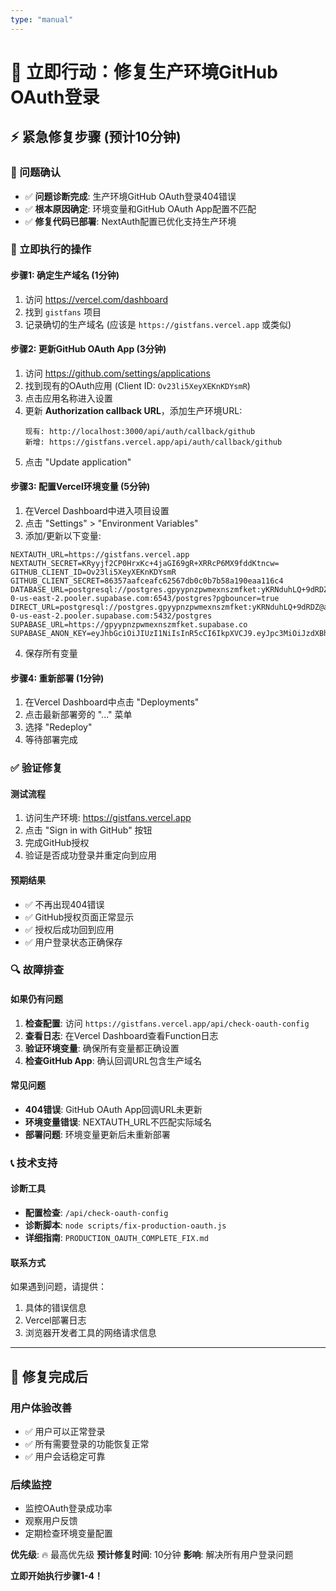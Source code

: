 ```yaml
---
type: "manual"
---
```


# 🚨 立即行动：修复生产环境GitHub OAuth登录

## ⚡ 紧急修复步骤 (预计10分钟)

### 🎯 问题确认
- ✅ **问题诊断完成**: 生产环境GitHub OAuth登录404错误
- ✅ **根本原因确定**: 环境变量和GitHub OAuth App配置不匹配
- ✅ **修复代码已部署**: NextAuth配置已优化支持生产环境

### 🔧 立即执行的操作

#### 步骤1: 确定生产域名 (1分钟)
1. 访问 https://vercel.com/dashboard
2. 找到 `gistfans` 项目
3. 记录确切的生产域名 (应该是 `https://gistfans.vercel.app` 或类似)

#### 步骤2: 更新GitHub OAuth App (3分钟)
1. 访问 https://github.com/settings/applications
2. 找到现有的OAuth应用 (Client ID: `Ov23li5XeyXEKnKDYsmR`)
3. 点击应用名称进入设置
4. 更新 **Authorization callback URL**，添加生产环境URL:
   ```
   现有: http://localhost:3000/api/auth/callback/github
   新增: https://gistfans.vercel.app/api/auth/callback/github
   ```
5. 点击 "Update application"

#### 步骤3: 配置Vercel环境变量 (5分钟)
1. 在Vercel Dashboard中进入项目设置
2. 点击 "Settings" > "Environment Variables"
3. 添加/更新以下变量:

```env
NEXTAUTH_URL=https://gistfans.vercel.app
NEXTAUTH_SECRET=KRyyjf2CP0HrxKc+4jaGI69gR+XRRcP6MX9fddKtncw=
GITHUB_CLIENT_ID=Ov23li5XeyXEKnKDYsmR
GITHUB_CLIENT_SECRET=86357aafceafc62567db0c0b7b58a190eaa116c4
DATABASE_URL=postgresql://postgres.gpyypnzpwmexnszmfket:yKRNduhLQ+9dRDZ@aws-0-us-east-2.pooler.supabase.com:6543/postgres?pgbouncer=true
DIRECT_URL=postgresql://postgres.gpyypnzpwmexnszmfket:yKRNduhLQ+9dRDZ@aws-0-us-east-2.pooler.supabase.com:5432/postgres
SUPABASE_URL=https://gpyypnzpwmexnszmfket.supabase.co
SUPABASE_ANON_KEY=eyJhbGciOiJIUzI1NiIsInR5cCI6IkpXVCJ9.eyJpc3MiOiJzdXBhYmFzZSIsInJlZiI6ImdweXlwbnpwd21leG5zem1ma2V0Iiwicm9sZSI6ImFub24iLCJpYXQiOjE3NTIyOTA5MjYsImV4cCI6MjA2Nzg2NjkyNn0.bDkD7t5CTGtmtlUYcddJkSPAgtlZ8mNC4u1NMgB9PeE
```

4. 保存所有变量

#### 步骤4: 重新部署 (1分钟)
1. 在Vercel Dashboard中点击 "Deployments"
2. 点击最新部署旁的 "..." 菜单
3. 选择 "Redeploy"
4. 等待部署完成

### ✅ 验证修复

#### 测试流程
1. 访问生产环境: https://gistfans.vercel.app
2. 点击 "Sign in with GitHub" 按钮
3. 完成GitHub授权
4. 验证是否成功登录并重定向到应用

#### 预期结果
- ✅ 不再出现404错误
- ✅ GitHub授权页面正常显示
- ✅ 授权后成功回到应用
- ✅ 用户登录状态正确保存

### 🔍 故障排查

#### 如果仍有问题
1. **检查配置**: 访问 `https://gistfans.vercel.app/api/check-oauth-config`
2. **查看日志**: 在Vercel Dashboard查看Function日志
3. **验证环境变量**: 确保所有变量都正确设置
4. **检查GitHub App**: 确认回调URL包含生产域名

#### 常见问题
- **404错误**: GitHub OAuth App回调URL未更新
- **环境变量错误**: NEXTAUTH_URL不匹配实际域名
- **部署问题**: 环境变量更新后未重新部署

### 📞 技术支持

#### 诊断工具
- **配置检查**: `/api/check-oauth-config`
- **诊断脚本**: `node scripts/fix-production-oauth.js`
- **详细指南**: `PRODUCTION_OAUTH_COMPLETE_FIX.md`

#### 联系方式
如果遇到问题，请提供：
1. 具体的错误信息
2. Vercel部署日志
3. 浏览器开发者工具的网络请求信息

---

## 🎉 修复完成后

### 用户体验改善
- ✅ 用户可以正常登录
- ✅ 所有需要登录的功能恢复正常
- ✅ 用户会话稳定可靠

### 后续监控
- 监控OAuth登录成功率
- 观察用户反馈
- 定期检查环境变量配置

**优先级**: 🔥 最高优先级
**预计修复时间**: 10分钟
**影响**: 解决所有用户登录问题

**立即开始执行步骤1-4！**
